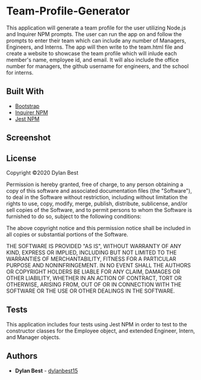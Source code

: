 # Team-Profile-Generator
This application will generate a team profile for the user utilizing Node.js and Inquirer NPM prompts. The user can run the app on and follow the prompts to enter their team which can include any number of Managers, Engineers, and Interns. The app will then write to the team.html file and create a website to showcase the team profile which will inlude each member's name, employee id, and email. It will also include the office number for managers, the github username for engineers, and the school for interns.

## Built With
- <a href="https://getbootstrap.com/">Bootstrap</a>
- <a href="https://www.npmjs.com/package/inquirer">Inquirer NPM</a>
- <a href="https://www.npmjs.com/package/jest">Jest NPM</a>

## Screenshot

## License
Copyright ©2020 Dylan Best

Permission is hereby granted, free of charge, to any person obtaining a copy of this software and associated documentation files (the "Software"), to deal in the Software without restriction, including without limitation the rights to use, copy, modify, merge, publish, distribute, sublicense, and/or sell copies of the Software, and to permit persons to whom the Software is furnished to do so, subject to the following conditions:

The above copyright notice and this permission notice shall be included in all copies or substantial portions of the Software.

THE SOFTWARE IS PROVIDED "AS IS", WITHOUT WARRANTY OF ANY KIND, EXPRESS OR IMPLIED, INCLUDING BUT NOT LIMITED TO THE WARRANTIES OF MERCHANTABILITY, FITNESS FOR A PARTICULAR PURPOSE AND NONINFRINGEMENT. IN NO EVENT SHALL THE AUTHORS OR COPYRIGHT HOLDERS BE LIABLE FOR ANY CLAIM, DAMAGES OR OTHER LIABILITY, WHETHER IN AN ACTION OF CONTRACT, TORT OR OTHERWISE, ARISING FROM, OUT OF OR IN CONNECTION WITH THE SOFTWARE OR THE USE OR OTHER DEALINGS IN THE SOFTWARE.

## Tests
This application includes four tests using Jest NPM in order to test to the constructor classes for the Employee object, and extended Engineer, Intern, and Manager objects.

## Authors
- **Dylan Best** - [dylanbest15](https://github.com/dylanbest15)